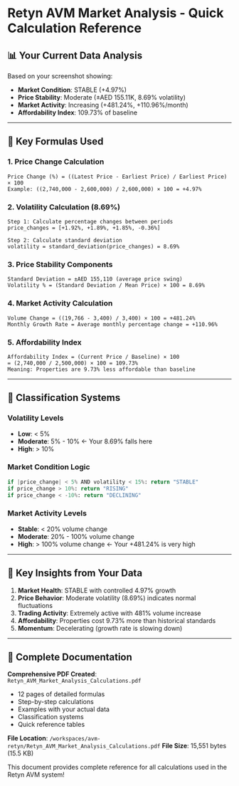 # Retyn AVM Market Analysis - Quick Calculation Reference

## 📊 Your Current Data Analysis

Based on your screenshot showing:
- **Market Condition**: STABLE (+4.97%)
- **Price Stability**: Moderate (±AED 155.11K, 8.69% volatility)
- **Market Activity**: Increasing (+481.24%, +110.96%/month)
- **Affordability Index**: 109.73% of baseline

---

## 🔢 Key Formulas Used

### 1. Price Change Calculation
```
Price Change (%) = ((Latest Price - Earliest Price) / Earliest Price) × 100
Example: ((2,740,000 - 2,600,000) / 2,600,000) × 100 = +4.97%
```

### 2. Volatility Calculation (8.69%)
```
Step 1: Calculate percentage changes between periods
price_changes = [+1.92%, +1.89%, +1.85%, -0.36%]

Step 2: Calculate standard deviation
volatility = standard_deviation(price_changes) = 8.69%
```

### 3. Price Stability Components
```
Standard Deviation = ±AED 155,110 (average price swing)
Volatility % = (Standard Deviation / Mean Price) × 100 = 8.69%
```

### 4. Market Activity Calculation
```
Volume Change = ((19,766 - 3,400) / 3,400) × 100 = +481.24%
Monthly Growth Rate = Average monthly percentage change = +110.96%
```

### 5. Affordability Index
```
Affordability Index = (Current Price / Baseline) × 100
= (2,740,000 / 2,500,000) × 100 = 109.73%
Meaning: Properties are 9.73% less affordable than baseline
```

---

## 📖 Classification Systems

### Volatility Levels
- **Low**: < 5%
- **Moderate**: 5% - 10% ← Your 8.69% falls here
- **High**: > 10%

### Market Condition Logic
```python
if |price_change| < 5% AND volatility < 15%: return "STABLE"
if price_change > 10%: return "RISING"  
if price_change < -10%: return "DECLINING"
```

### Market Activity Levels
- **Stable**: < 20% volume change
- **Moderate**: 20% - 100% volume change
- **High**: > 100% volume change ← Your +481.24% is very high

---

## 🎯 Key Insights from Your Data

1. **Market Health**: STABLE with controlled 4.97% growth
2. **Price Behavior**: Moderate volatility (8.69%) indicates normal fluctuations
3. **Trading Activity**: Extremely active with 481% volume increase
4. **Affordability**: Properties cost 9.73% more than historical standards
5. **Momentum**: Decelerating (growth rate is slowing down)

---

## 📁 Complete Documentation

**Comprehensive PDF Created**: `Retyn_AVM_Market_Analysis_Calculations.pdf`
- 12 pages of detailed formulas
- Step-by-step calculations
- Examples with your actual data
- Classification systems
- Quick reference tables

**File Location**: `/workspaces/avm-retyn/Retyn_AVM_Market_Analysis_Calculations.pdf`
**File Size**: 15,551 bytes (15.5 KB)

This document provides complete reference for all calculations used in the Retyn AVM system!